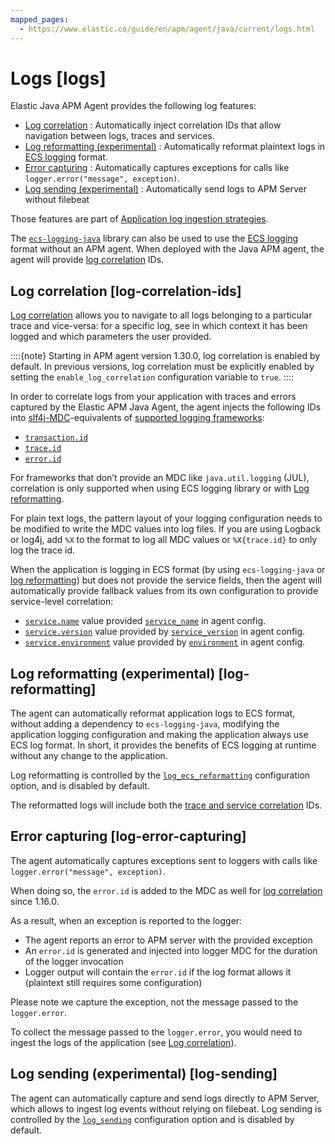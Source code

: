 ```yaml
---
mapped_pages:
  - https://www.elastic.co/guide/en/apm/agent/java/current/logs.html
---
```


# Logs [logs]

Elastic Java APM Agent provides the following log features:

* [Log correlation](#log-correlation-ids) : Automatically inject correlation IDs that allow navigation between logs, traces and services.
* [Log reformatting (experimental)](#log-reformatting) : Automatically reformat plaintext logs in [ECS logging](ecs-logging://reference/intro.md) format.
* [Error capturing](#log-error-capturing) : Automatically captures exceptions for calls like `logger.error("message", exception)`.
* [Log sending (experimental)](#log-sending) : Automatically send logs to APM Server without filebeat

Those features are part of [Application log ingestion strategies](docs-content://solutions/observability/logs/stream-application-logs.md).

The [`ecs-logging-java`](ecs-logging-java://reference/index.md) library can also be used to use the [ECS logging](ecs-logging://reference/intro.md) format without an APM agent. When deployed with the Java APM agent, the agent will provide [log correlation](#log-correlation-ids) IDs.


## Log correlation [log-correlation-ids]

[Log correlation](docs-content://solutions/observability/apm/logs.md) allows you to navigate to all logs belonging to a particular trace and vice-versa: for a specific log, see in which context it has been logged and which parameters the user provided.

::::{note}
Starting in APM agent version 1.30.0, log correlation is enabled by default. In previous versions, log correlation must be explicitly enabled by setting the `enable_log_correlation` configuration variable to `true`.
::::


In order to correlate logs from your application with traces and errors captured by the Elastic APM Java Agent, the agent injects the following IDs into [slf4j-MDC](https://www.slf4j.org/api/org/slf4j/MDC.md)-equivalents of [supported logging frameworks](/reference/supported-technologies.md#supported-logging-frameworks):

* [`transaction.id`](ecs://reference/ecs-tracing.md)
* [`trace.id`](ecs://reference/ecs-tracing.md)
* [`error.id`](ecs://reference/ecs-error.md)

For frameworks that don’t provide an MDC like `java.util.logging` (JUL), correlation is only supported when using ECS logging library or with [Log reformatting](#log-reformatting).

For plain text logs, the pattern layout of your logging configuration needs to be modified to write the MDC values into log files. If you are using Logback or log4j, add `%X` to the format to log all MDC values or `%X{trace.id}` to only log the trace id.

When the application is logging in ECS format (by using `ecs-logging-java` or [log reformatting](#log-reformatting)) but does not provide the service fields, then the agent will automatically provide fallback values from its own configuration to provide service-level correlation:

* [`service.name`](ecs://reference/ecs-service.md) value provided [`service_name`](/reference/config-core.md#config-service-name) in agent config.
* [`service.version`](ecs://reference/ecs-service.md) value provided by [`service_version`](/reference/config-core.md#config-service-version) in agent config.
* [`service.environment`](ecs://reference/ecs-service.md) value provided by [`environment`](/reference/config-core.md#config-environment) in agent config.


## Log reformatting (experimental) [log-reformatting]

The agent can automatically reformat application logs to ECS format, without adding a dependency to `ecs-logging-java`, modifying the application logging configuration and making the application always use ECS log format. In short, it provides the benefits of ECS logging at runtime without any change to the application.

Log reformatting is controlled by the [`log_ecs_reformatting`](/reference/config-logging.md#config-log-ecs-reformatting) configuration option, and is disabled by default.

The reformatted logs will include both the [trace and service correlation](#log-correlation-ids) IDs.


## Error capturing [log-error-capturing]

The agent automatically captures exceptions sent to loggers with calls like `logger.error("message", exception)`.

When doing so, the `error.id` is added to the MDC as well for [log correlation](#log-correlation-ids) since 1.16.0.

As a result, when an exception is reported to the logger:

* The agent reports an error to APM server with the provided exception
* An `error.id` is generated and injected into logger MDC for the duration of the logger invocation
* Logger output will contain the `error.id` if the log format allows it (plaintext still requires some configuration)

Please note we capture the exception, not the message passed to the `logger.error`.

To collect the message passed to the `logger.error`, you would need to ingest the logs of the application (see [Log correlation](docs-content://solutions/observability/apm/logs.md)).


## Log sending (experimental) [log-sending]

The agent can automatically capture and send logs directly to APM Server, which allows to ingest log events without relying on filebeat. Log sending is controlled by the [`log_sending`](/reference/config-logging.md#config-log-sending) configuration option and is disabled by default.

